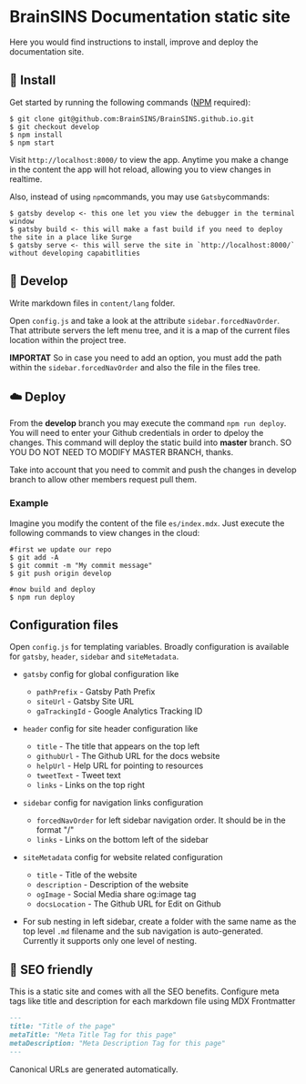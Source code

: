 # BrainSINS Documentation static site

Here you would find instructions to install, improve and deploy the documentation site.

## 🚀 Install

Get started by running the following commands ([NPM](https://docs.npmjs.com/downloading-and-installing-node-js-and-npm) required):

```
$ git clone git@github.com:BrainSINS/BrainSINS.github.io.git
$ git checkout develop
$ npm install
$ npm start
```

Visit `http://localhost:8000/` to view the app. Anytime you make a change in the content the app will hot reload, allowing you to view changes in realtime. 

Also, instead of using `npm`commands, you may use `Gatsby`commands:

```
$ gatsby develop <- this one let you view the debugger in the terminal window
$ gatsby build <- this will make a fast build if you need to deploy the site in a place like Surge
$ gatsby serve <- this will serve the site in `http://localhost:8000/` without developing capabitlities
```

## 🔧 Develop

Write markdown files in `content/lang` folder.

Open `config.js` and take a look at the attribute `sidebar.forcedNavOrder`. That attribute servers the left menu tree, and it is a map of the current files location within the project tree.

**IMPORTAT** So in case you need to add an option, you must add the path within the `sidebar.forcedNavOrder` and also the file in the files tree.

## ☁️ Deploy

From the **develop** branch you may execute the command `npm run deploy`. You will need to enter your Github credentials in order to dpeloy the changes. This command will deploy the static build into **master** branch. SO YOU DO NOT NEED TO MODIFY MASTER BRANCH, thanks.

Take into account that you need to commit and push the changes in develop branch to allow other members request pull them.

### Example

Imagine you modify the content of the file `es/index.mdx`. Just execute the following commands to view changes in the cloud:
```
#first we update our repo
$ git add -A
$ git commit -m "My commit message"
$ git push origin develop

#now build and deploy
$ npm run deploy
```

## Configuration files

Open `config.js` for templating variables. Broadly configuration is available for `gatsby`, `header`, `sidebar` and `siteMetadata`.

- `gatsby` config for global configuration like 
    - `pathPrefix` - Gatsby Path Prefix
    - `siteUrl` - Gatsby Site URL
    - `gaTrackingId` - Google Analytics Tracking ID

- `header` config for site header configuration like
    - `title` - The title that appears on the top left
    - `githubUrl` - The Github URL for the docs website
    - `helpUrl` - Help URL for pointing to resources
    - `tweetText` - Tweet text
    - `links` - Links on the top right

- `sidebar` config for navigation links configuration
    - `forcedNavOrder` for left sidebar navigation order. It should be in the format "/<filename>"
    - `links` - Links on the bottom left of the sidebar

- `siteMetadata` config for website related configuration
    - `title` - Title of the website
    - `description` - Description of the website
    - `ogImage` - Social Media share og:image tag
    - `docsLocation` - The Github URL for Edit on Github

- For sub nesting in left sidebar, create a folder with the same name as the top level `.md` filename and the sub navigation is auto-generated. Currently it supports only one level of nesting.

## 🤖 SEO friendly

This is a static site and comes with all the SEO benefits. Configure meta tags like title and description for each markdown file using MDX Frontmatter

```markdown
---
title: "Title of the page"
metaTitle: "Meta Title Tag for this page"
metaDescription: "Meta Description Tag for this page"
---
```

Canonical URLs are generated automatically.



